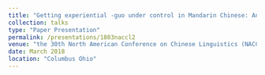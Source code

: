 ```yaml
---
title: "Getting experiential -guo under control in Mandarin Chinese: An experimental investigation"
collection: talks
type: "Paper Presentation"
permalink: /presentations/1803naccl2
venue: "the 30th North American Conference on Chinese Linguistics (NACCL30)"
date: March 2018
location: "Columbus Ohio"
---
```



